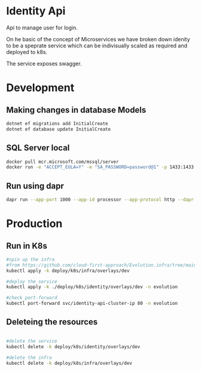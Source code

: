 # Identity Api

Api to manage user for login.

On he basic of the concept of Microservices we have broken down idenity to be a speprate service which can be indivisually scaled as required and deployed to k8s.

The service exposes swagger.

# Development

## Making changes in database Models

```sh
dotnet ef migrations add InitialCreate
dotnet ef database update InitialCreate
```


## SQL Server local

```sh
docker pull mcr.microsoft.com/mssql/server
docker run -e "ACCEPT_EULA=Y" -e "SA_PASSWORD=password@1" -p 1433:1433 --name sql -d mcr.microsoft.com/mssql/server:2017-latest

```

## Run using dapr
```sh
dapr run --app-port 1000 --app-id processor --app-protocol http --dapr-http-port 1501 --components-path ../../dapr/components -- dotnet run
```

# Production

## Run in K8s
```sh
#spin up the infra
#from https://github.com/cloud-first-approach/Evolution.infra/tree/main/deploy/k8s/infra/overlays/dev
kubectl apply -k deploy/k8s/infra/overlays/dev

#deploy the service
kubectl apply -k ./deploy/k8s/identity/overlays/dev -n evolution

#check port-forward 
kubectl port-forward svc/identity-api-cluster-ip 80 -n evolution

```

## Deleteing the resources

```sh

#delete the service
kubectl delete -k deploy/k8s/identity/overlays/dev

#delete the infra
kubectl delete -k deploy/k8s/infra/overlays/dev

```

